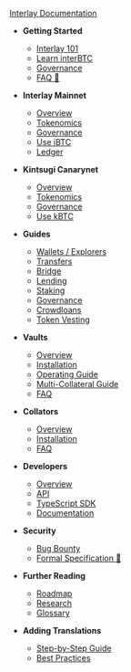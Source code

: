 <!-- docs/_sidebar.md -->

[Interlay Documentation](/)

* **Getting Started**

  * [Interlay 101](getting-started/interlay-101.md)
  * [Learn interBTC](getting-started/interbtc.md)
  * [Governance](getting-started/governance.md)
  * [FAQ :notebook_with_decorative_cover:](https://interlay.notion.site/FAQ-Page-5e3019b1cfd94f6693dc186e9640e607)

* **Interlay Mainnet**

  * [Overview](interlay/overview.md)
  * [Tokenomics](interlay/tokenomics.md)
  * [Governance](interlay/governance.md)
  * [Use iBTC](interlay/earn-with-ibtc.md)
  * [Ledger](interlay/ledger.md)

* **Kintsugi Canarynet**

  * [Overview](kintsugi/overview.md)
  * [Tokenomics](kintsugi/tokenomics.md)
  * [Governance](kintsugi/governance.md)
  * [Use kBTC](kintsugi/Earn-With-kBTC.md)

* **Guides**

  * [Wallets / Explorers](guides/wallets-explorers.md)
  * [Transfers](guides/transfers.md)
  * [Bridge](guides/bridge.md)
  * [Lending](guides/lending.md)
  * [Staking](guides/stake.md)
  * [Governance](guides/governance.md)
  * [Crowdloans](guides/crowdloans.md)
  * [Token Vesting](guides/vesting.md)

* **Vaults**

  * [Overview](vault/overview.md)
  * [Installation](vault/installation.md)
  * [Operating Guide](vault/guide.md)
  * [Multi-Collateral Guide](vault/multi-collateral.md)
  * [FAQ](vault/faq.md)

* **Collators**

  * [Overview](collator/overview.md)
  * [Installation](collator/guide.md)
  * [FAQ](collator/faq.md)

* **Developers**

  * [Overview](developers/overview.md)
  * [API](developers/api.md)
  * [TypeScript SDK](developers/integration.md)
  * [Documentation](developers/documentation.md)

* **Security**
  * [Bug Bounty](about/bug-bounty.md)
  * [Formal Specification :bookmark_tabs:](https://spec.interlay.io/)

* **Further Reading**

  * [Roadmap](about/roadmap.md)
  * [Research](about/research.md)
  * [Glossary](about/glossary.md)

* **Adding Translations**
  * [Step-by-Step Guide](translation/guide.md)
  * [Best Practices](translation/best-practices.md)
